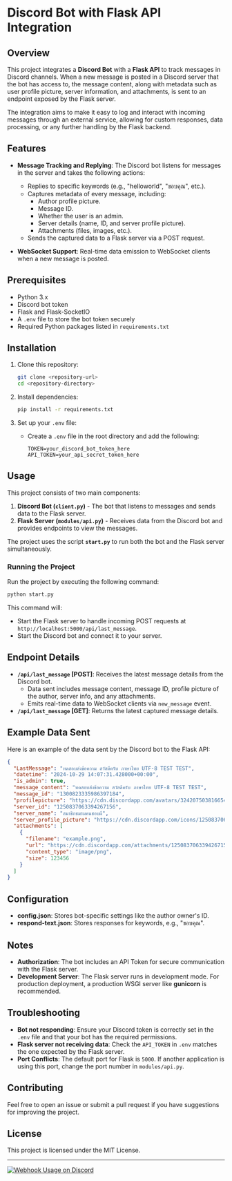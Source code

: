 
# Discord Bot with Flask API Integration

## Overview
This project integrates a **Discord Bot** with a **Flask API** to track messages in Discord channels. When a new message is posted in a Discord server that the bot has access to, the message content, along with metadata such as user profile picture, server information, and attachments, is sent to an endpoint exposed by the Flask server.

The integration aims to make it easy to log and interact with incoming messages through an external service, allowing for custom responses, data processing, or any further handling by the Flask backend.

## Features
- **Message Tracking and Replying**: The Discord bot listens for messages in the server and takes the following actions:
  - Replies to specific keywords (e.g., "helloworld", "ขอบคุณ", etc.).
  - Captures metadata of every message, including:
    - Author profile picture.
    - Message ID.
    - Whether the user is an admin.
    - Server details (name, ID, and server profile picture).
    - Attachments (files, images, etc.).
  - Sends the captured data to a Flask server via a POST request.

- **WebSocket Support**: Real-time data emission to WebSocket clients when a new message is posted.

## Prerequisites
- Python 3.x
- Discord bot token
- Flask and Flask-SocketIO
- A `.env` file to store the bot token securely
- Required Python packages listed in `requirements.txt`

## Installation
1. Clone this repository:
   ```bash
   git clone <repository-url>
   cd <repository-directory>
   ```

2. Install dependencies:
   ```bash
   pip install -r requirements.txt
   ```

3. Set up your `.env` file:
   - Create a `.env` file in the root directory and add the following:
     ```env
     TOKEN=your_discord_bot_token_here
     API_TOKEN=your_api_secret_token_here
     ```

## Usage
This project consists of two main components:
1. **Discord Bot (`client.py`)** - The bot that listens to messages and sends data to the Flask server.
2. **Flask Server (`modules/api.py`)** - Receives data from the Discord bot and provides endpoints to view the messages.

The project uses the script **`start.py`** to run both the bot and the Flask server simultaneously.

### Running the Project
Run the project by executing the following command:
```bash
python start.py
```
This command will:
- Start the Flask server to handle incoming POST requests at `http://localhost:5000/api/last_message`.
- Start the Discord bot and connect it to your server.

## Endpoint Details
- **`/api/last_message` [POST]**: Receives the latest message details from the Discord bot.
  - Data sent includes message content, message ID, profile picture of the author, server info, and any attachments.
  - Emits real-time data to WebSocket clients via `new_message` event.
- **`/api/last_message` [GET]**: Returns the latest captured message details.

## Example Data Sent
Here is an example of the data sent by the Discord bot to the Flask API:
```json
{
  "LastMessage": "ทดสอบส่งข้อความ สวัสดีครับ ภาษาไทย UTF-8 TEST TEST",
  "datetime": "2024-10-29 14:07:31.428000+00:00",
  "is_admin": true,
  "message_content": "ทดสอบส่งข้อความ สวัสดีครับ ภาษาไทย UTF-8 TEST TEST",
  "message_id": "1300823335986397184",
  "profilepicture": "https://cdn.discordapp.com/avatars/324207503816654859/30fbc21ee0046eca166cec456d871818.png?size=1024",
  "server_id": "1250837063394267156",
  "server_name": "สมาชิกชมรมคนชอบผี",
  "server_profile_picture": "https://cdn.discordapp.com/icons/1250837063394267156/95c15ddb8f9f8476d23a10671db45793.png?size=1024",
  "attachments": [
    {
      "filename": "example.png",
      "url": "https://cdn.discordapp.com/attachments/1250837063394267156/324207503816654859/example.png",
      "content_type": "image/png",
      "size": 123456
    }
  ]
}
```

## Configuration
- **config.json**: Stores bot-specific settings like the author owner's ID.
- **respond-text.json**: Stores responses for keywords, e.g., "ขอบคุณ".

## Notes
- **Authorization**: The bot includes an API Token for secure communication with the Flask server.
- **Development Server**: The Flask server runs in development mode. For production deployment, a production WSGI server like **gunicorn** is recommended.

## Troubleshooting
- **Bot not responding**: Ensure your Discord token is correctly set in the `.env` file and that your bot has the required permissions.
- **Flask server not receiving data**: Check the `API_TOKEN` in `.env` matches the one expected by the Flask server.
- **Port Conflicts**: The default port for Flask is `5000`. If another application is using this port, change the port number in `modules/api.py`.

## Contributing
Feel free to open an issue or submit a pull request if you have suggestions for improving the project.

## License
This project is licensed under the MIT License.

---

[![Webhook Usage on Discord](https://img.youtube.com/vi/nVQ-baDmoTg/0.jpg)](https://www.youtube.com/watch?v=nVQ-baDmoTg)

